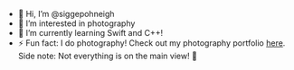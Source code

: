 - 👋 Hi, I’m @siggepohneigh
- 👀 I’m interested in photography
- 🌱 I’m currently learning Swift and C++!
- ⚡ Fun fact: I do photography! Check out my photography portfolio [here](https://siggepohneigh.tumblr.com/). Side note: Not everything is on the main view! 👀

<!---
siggepohneigh/siggepohneigh is a ✨ special ✨ repository because its `README.md` (this file) appears on your GitHub profile.
You can click the Preview link to take a look at your changes.
--->
